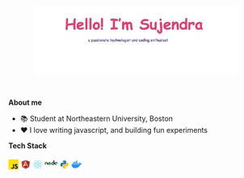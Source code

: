 
<p align="center"><a href=""><img width="80%" alt="Hello, I'm Anurag. I do open source!" src="./assests/Hello-removebg-preview.png" /></a></p>

<br />

**About me**

- 📚 Student at Northeastern University, Boston
- ❤️ I love writing javascript, and building fun experiments

**Tech Stack**

<img src="assests/js.png" alt="JavaScript"  width="20" height="20">
<img src="assests/icons8-angular-48.png" alt="Angular"  width="20" height="20">
<img src="assests/icons8-react-native-48.png" alt="React Js"  width="20" height="20">
<img src="assests/icons8-nodejs-48.png" alt="React Js"  width="25" height="25">
<img src="assests/icons8-python-48.png"
alt="Python"  width="20" height="20">
<img src="assests/icons8-docker-48.png"
alt="Python"  width="20" height="20">
<!--
**suju297/suju297** is a ✨ _special_ ✨ repository because its `README.md` (this file) appears on your GitHub profile.

Here are some ideas to get you started:

- 🔭 I’m currently working on ...
- 🌱 I’m currently learning ...
- 👯 I’m looking to collaborate on ...
- 🤔 I’m looking for help with ...
- 💬 Ask me about ...
- 📫 How to reach me: ...
- 😄 Pronouns: ...
- ⚡ Fun fact: ...
-->
